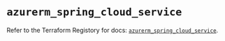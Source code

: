 # `azurerm_spring_cloud_service`

Refer to the Terraform Registory for docs: [`azurerm_spring_cloud_service`](https://registry.terraform.io/providers/hashicorp/azurerm/3.74.0/docs/resources/spring_cloud_service).
